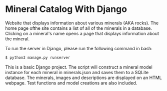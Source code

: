 # Mineral Catalog With Django

Website that displays information about various minerals (AKA rocks). The home page ofthe site contains a list of all of the minerals in a database. Clicking on a mineral's name opens a page that displays information about the mineral.

To run the server in Django, please run the following command in bash:

```bash
$ python3 manage.py runserver
```

This is a basic Django project. The script will construct a mineral model instance for each mineral in minerals.json and saves them to a SQLite database. The minerals, images and descriptions are displayed on an HTML webpage. Test functions and model creations are also included.